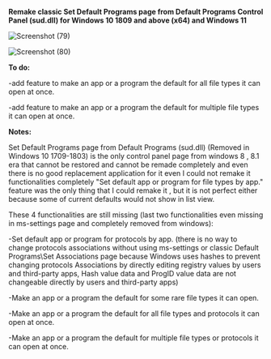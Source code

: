 **Remake classic Set Default Programs page from Default Programs Control Panel (sud.dll) for Windows 10 1809 and above (x64) and Windows 11**

![Screenshot (79)](https://github.com/MehranAkbarii/DefaultProgramsRemake/assets/133998536/d7724d9c-0a77-4c1b-899b-fb61261a5b1e)

![Screenshot (80)](https://github.com/MehranAkbarii/DefaultProgramsRemake/assets/133998536/a620465b-7fa7-4c28-a1f3-429d526651e3)


**To do:**

-add feature to make an app or a program the default for all file types it can open at once.

-add feature to make an app or a program the default for multiple file types it can open at once.

**Notes:**

Set Default Programs page from Default Programs (sud.dll) (Removed in Windows 10 1709-1803) is the only control panel page from windows 8 , 8.1 era that cannot be restored and cannot be remade completely and even there is no good replacement application for it even I could not remake it functionalities completely "Set default app or program for file types by app." feature was the only thing that I could remake it , but it is not perfect either because some of current defaults would not show in list view.

These 4 functionalities are still missing (last two functionalities even missing in ms-settings page and completely removed from windows):

-Set default app or program for protocols by app. (there is no way to change protocols associations without using ms-settings or classic Default Programs\Set Associations page because Windows uses hashes to prevent changing protocols Associations by directly editing registry values ​​by users and third-party apps, Hash value data and ProgID value data are not changeable directly ​​by users and third-party apps)

-Make an app or a program the default for some rare file types it can open.

-Make an app or a program the default for all file types and protocols it can open at once.

-Make an app or a program the default for multiple file types or protocols it can open at once.


